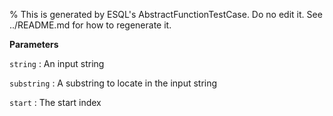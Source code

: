 % This is generated by ESQL's AbstractFunctionTestCase. Do no edit it. See ../README.md for how to regenerate it.

**Parameters**

`string`
:   An input string

`substring`
:   A substring to locate in the input string

`start`
:   The start index

